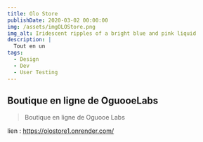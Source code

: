 ```yaml
---
title: Olo Store 
publishDate: 2020-03-02 00:00:00
img: /assets/imgOLOStore.png
img_alt: Iridescent ripples of a bright blue and pink liquid
description: |
  Tout en un 
tags:
  - Design
  - Dev
  - User Testing
---
```


## Boutique en ligne de OguooeLabs 

> Boutique en ligne de Oguooe Labs 

lien : https://olostore1.onrender.com/